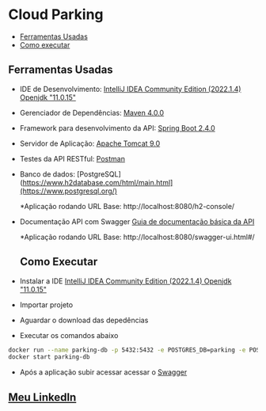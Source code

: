 # Cloud Parking

- [Ferramentas Usadas](#ferramentas-usadas)
- [Como executar](#como-executar)

## Ferramentas Usadas

- IDE de Desenvolvimento: [IntelliJ IDEA Community Edition (2022.1.4) Openjdk "11.0.15"](https://www.jetbrains.com/pt-br/idea/download)
- Gerenciador de Dependências: [Maven 4.0.0](https://maven.apache.org/)
- Framework para desenvolvimento da API: [Spring Boot 2.4.0](https://spring.io/projects/spring-boot)
- Servidor de Aplicação: [Apache Tomcat 9.0](http://tomcat.apache.org/)
- Testes da API RESTful: [Postman](https://www.getpostman.com/) 
- Banco de dados: [PostgreSQL](https://www.h2database.com/html/main.html](https://www.postgresql.org/)
	
	*Aplicação rodando
	URL Base: http://localhost:8080/h2-console/

- Documentação API com Swagger [Guia de documentação básica da API](http://localhost:8080/swagger-ui.html#/)

	*Aplicação rodando
	URL Base: http://localhost:8080/swagger-ui.html#/
  
  ## Como Executar

- Instalar a IDE [IntelliJ IDEA Community Edition (2022.1.4) Openjdk "11.0.15"](https://www.eclipse.org/)
- Importar projeto
- Aguardar o download das depedências
- Executar os comandos abaixo
 ```sh
 docker run --name parking-db -p 5432:5432 -e POSTGRES_DB=parking -e POSTGRES_USER=admin -e POSTGRES_PASSWORD=123 -d postgres:10-alpine
 docker start parking-db
 ```
- Após a aplicação subir acessar acessar o [Swagger](http://localhost:8080/swagger-ui.html#/)


## [Meu LinkedIn](https://www.linkedin.com/in/gustavo-konzen-70373b189/)

